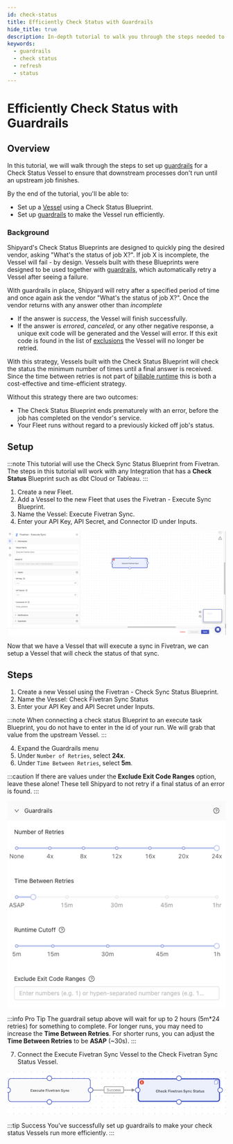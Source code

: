 ```yaml
---
id: check-status
title: Efficiently Check Status with Guardrails
hide_title: true
description: In-depth tutorial to walk you through the steps needed to set up a check status Vessel efficiently.
keywords:
  - guardrails
  - check status
  - refresh
  - status
---
```


# Efficiently Check Status with Guardrails

## Overview
In this tutorial, we will walk through the steps to set up [guardrails](../reference/guardrails.md) for a Check Status Vessel to ensure that downstream processes don't run until an upstream job finishes.

By the end of the tutorial, you'll be able to:

- Set up a [Vessel](../reference/vessels.md) using a Check Status Blueprint.
- Set up [guardrails](../reference/guardrails.md) to make the Vessel run efficiently.

### Background
Shipyard's Check Status Blueprints are designed to quickly ping the desired vendor, asking "What's the status of job X?". If job X is incomplete, the Vessel will fail - by design. Vessels built with these Blueprints were designed to be used together with [guardrails](../reference/guardrails.md), which automatically retry a Vessel after seeing a failure.

With guardrails in place, Shipyard will retry after a specified period of time and once again ask the vendor "What's the status of job X?". Once the vendor returns with any answer other than *incomplete*
- If the answer is *success*, the Vessel will finish successfully.
- If the answer is *errored*, *canceled*, or any other negative response, a unique exit code will be generated and the Vessel will error. If this exit code is found in the list of [exclusions](https://www.shipyardapp.com/docs/reference/guardrails/#exclude-exit-code-ranges) the Vessel will no longer be retried.

With this strategy, Vessels built with the Check Status Blueprint will check the status the minimum number of times until a final answer is received. Since the time between retries is not part of [billable runtime](https://www.shipyardapp.com/docs/faqs/#how-do-you-calculate-billable-runtime) this is both a cost-effective and time-efficient strategy.

Without this strategy there are two outcomes:
- The Check Status Blueprint ends prematurely with an error, before the job has completed on the vendor's service.
- Your Fleet runs without regard to a previously kicked off job's status.

## Setup

:::note
This tutorial will use the Check Sync Status Blueprint from Fivetran. The steps in this tutorial will work with any Integration that has a **Check Status** Blueprint such as dbt Cloud or Tableau.
:::

1. Create a new Fleet.
2. Add a Vessel to the new Fleet that uses the Fivetran - Execute Sync Blueprint. 
3. Name the Vessel: Execute Fivetran Sync.
4. Enter your API Key, API Secret, and Connector ID under Inputs. 

![](../.gitbook/assets/shipyard_2023_02_09_11_17_06.png)

Now that we have a Vessel that will execute a sync in Fivetran, we can setup a Vessel that will check the status of that sync. 

## Steps

1. Create a new Vessel using the Fivetran - Check Sync Status Blueprint. 
2. Name the Vessel: Check Fivetran Sync Status
3. Enter your API Key and API Secret under Inputs. 

:::note
When connecting a check status Blueprint to an execute task Blueprint, you do not have to enter in the id of your run. We will grab that value from the upstream Vessel.
:::

4. Expand the Guardrails menu
5. Under `Number of Retries`, select **24x**.
6. Under `Time Between Retries`, select **5m**.

:::caution
If there are values under the **Exclude Exit Code Ranges** option, leave these alone! These tell Shipyard to not retry if a final status of an error is found.
:::



![](../.gitbook/assets/shipyard_2023_02_09_11_29_03.png)

:::info Pro Tip
The guardrail setup above will wait for up to 2 hours (5m*24 retries) for something to complete. For longer runs, you may need to increase the **Time Between Retries**. For shorter runs, you can adjust the **Time Between Retries** to be **ASAP** (~30s).
:::

7. Connect the Execute Fivetran Sync Vessel to the Check Fivetran Sync Status Vessel.

![](../.gitbook/assets/shipyard_2023_02_09_11_29_51.png)

:::tip Success
You've successfully set up guardrails to make your check status Vessels run more efficiently.
:::